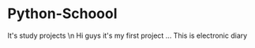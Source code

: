 # Python-Schoool
It's study projects 
\n Hi guys it's my first project ... 
This is electronic diary


